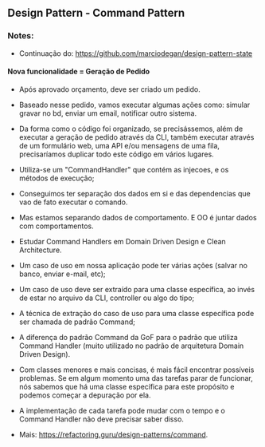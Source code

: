 ## Design Pattern - Command Pattern

### Notes:
- Continuação do: https://github.com/marciodegan/design-pattern-state

#### Nova funcionalidade = Geração de Pedido

- Após aprovado orçamento, deve ser criado um pedido.
- Baseado nesse pedido, vamos executar algumas ações como: simular gravar no bd, enviar um email, notificar outro sistema.
- Da forma como o código foi organizado, se precisássemos, além de executar a geração de pedido através da CLI, também executar através de um formulário web, uma API e/ou mensagens de uma fila, precisaríamos duplicar todo este código em vários lugares.
- Utiliza-se um "CommandHandler" que contém as injecoes, e os métodos de execução;
- Conseguimos ter separação dos dados em si e das dependencias que vao de fato executar o comando.
- Mas estamos separando dados de comportamento. E OO é juntar dados com comportamentos. 
- Estudar Command Handlers em Domain Driven Design e Clean Architecture.
- Um caso de uso em nossa aplicação pode ter várias ações (salvar no banco, enviar e-mail, etc);
- Um caso de uso deve ser extraído para uma classe específica, ao invés de estar no arquivo da CLI, controller ou algo do tipo;
- A técnica de extração do caso de uso para uma classe específica pode ser chamada de padrão Command;
- A diferença do padrão Command da GoF para o padrão que utiliza Command Handler (muito utilizado no padrão de arquitetura Domain Driven Design).

- Com classes menores e mais concisas, é mais fácil encontrar possíveis problemas. Se em algum momento uma das tarefas parar de funcionar, nós sabemos que há uma classe específica para este propósito e podemos começar a depuração por ela.
- A implementação de cada tarefa pode mudar com o tempo e o Command Handler não deve precisar saber disso.
- Mais: https://refactoring.guru/design-patterns/command.